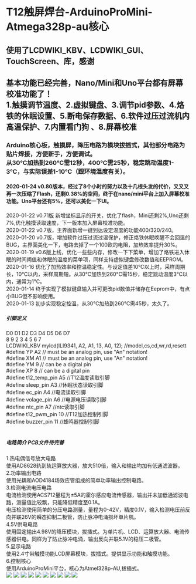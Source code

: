 # T12触屏焊台-ArduinoProMini-Atmega328p-au核心
## 使用了LCDWIKI_KBV、LCDWIKI_GUI、TouchScreen、库，感谢
## 基本功能已经完善，Nano/Mini和Uno平台都有屏幕校准功能了！<br>1.触摸调节温度、2.虚拟键盘、3.调节pid参数、4.烙铁的休眠设置、5.断电保存数据、6.软件过压过流机内高温保护、7.内置看门狗 、8.屏幕校准
### Arduino核心板，触摸屏，降压电路为模块拔插式，其他部分电路为贴片焊接，方便新手，方便调试。<br>从30℃加热到260℃需12秒，400℃需25秒，稳定跳动温度1-3℃，与实际误差1-10℃（跟环境温度有关）。
#### 2020-01-24 v0.80版本，经过了8个小时的努力以及十几根头发的代价，又又又再一次压缩了Flash，还剩0.38%的空间，终于在nano/mini平台上加入屏幕校准功能。Uno平台还有5%，还可以美化一下UI。
2020-01-22 v0.71版 新增坐标显示的开关，优化了flash，Mini还剩2%,Uno还剩7%,优化触摸读取速度，下一版本加入屏幕校准功能。<br>
2020-01-22 v0.7版，主界面新增一键到达设定温度的功能400/320/240。<br>
2020-01-20 v0.7版，增加软件过压过流过温保护，修正烙铁休眠唤醒不会回温的BUG，主界面美化一下，电路去掉了一个100欧的电阻，加热效率提升30%。<br>
2020-01-19 v0.6版上线，优化一些些内存，修改一下下菜单，增加了烙铁进入休眠的时间阈值和休眠的温度的菜单项，同样支持虚拟键盘修改数值和EEPROM。<br>
2020-01-16 优化了加热效率和控温稳定性。与设定值差10℃以上时，采样周期长，10℃以内，采样周期短。从30℃加热到260℃需15秒，稳定跳动温度3℃以内，通常为1℃。<br>
2020-01-14 终于实现了模拟键盘输入并可更改pid数值并储存在Eeprom中，有点小BUG但不影响使用。<br>
2020-01-13 初步实现稳定控温，从30℃加热到260℃需45秒，太久了。<br>
##### 引脚定义
D0  D1  D2  D3  D4  D5  D6  D7<br>
8   9   2   3   4   5   6   7<br>
LCDWIKI_KBV mylcd(ILI9341, A2, A1, 13, A0, 12); //model,cs,cd,wr,rd,resett<br>
#define YP A2  // must be an analog pin, use "An" notation!<br>
#define XM A1  // must be an analog pin, use "An" notation!<br>
#define YM 9   // can be a digital pin<br>
#define XP 8   // can be a digital pin<br>
#define t12_temp_pin A5      //T12温度读取引脚<br>
#define sleep_pin A3         //休眠状态读取引脚<br>
#define ec_pin A4            //电流读取引脚<br>
#define volage_pin A6        //电源电压读取引脚<br>
#define ntc_pin A7           //ntc读取引脚<br>
#define t12_pwm_pin 10       //T12加热控制引脚<br>
#define buzzer_pin 11        //蜂鸣器控制引脚<br><br>
##### 电路简介 PCB文件待完善
1.热电偶信号放大电路<br>
    使用AD8628轨到轨运算放大器，放大510倍，输入和输出均加有低通滤波器。<br>
2.功率输出电路<br>
    使用光耦和AOD4184场效应管组成的简单功率输出控制电路。<br>
3.检测电流电压电路<br>
    电流检测使用ACS712量程为±5A的霍尔感应电流传感器，输出并未加低通滤波电路，测量值比较飘，只能降低精度至0.1A。<br>
    电压检测使用简单的分压电路测量，量程为0-42V，精度0.1V，输入检测电压前反向并联26V的瞬态抑制二极管，防止脉冲电涌损坏单片机。<br>
4.5V供电电路<br>
    使用固定输出4.98V的降压模块，拔插式。为单片机、LCD、运算放大器、电流传感器供电。同样为了防止脉冲电涌，输出反向并联5.1V的稳压二极管。<br>
5.显示电路<br>
    使用2.4寸带触摸功能LCD屏幕模块，拔插式。提供显示功能和触摸功能。<br>
6.控制核心<br>
    使用ArduinoProMini平台，核心为Atmel328p-AU,拔插式。<br>
    ![](https://github.com/jie326513988/T12Touch-screen-welding-machines/blob/master/compressed%20image/010.png)
![](https://github.com/jie326513988/T12Touch-screen-welding-machines/blob/master/compressed%20image/001.jpg)
![](https://github.com/jie326513988/T12Touch-screen-welding-machines/blob/master/compressed%20image/002.jpg)
![](https://github.com/jie326513988/T12Touch-screen-welding-machines/blob/master/compressed%20image/003.jpg)
![](https://github.com/jie326513988/T12Touch-screen-welding-machines/blob/master/compressed%20image/004.jpg)
![](https://github.com/jie326513988/T12Touch-screen-welding-machines/blob/master/compressed%20image/005.jpg)
![](https://github.com/jie326513988/T12Touch-screen-welding-machines/blob/master/compressed%20image/006.jpg)
![](https://github.com/jie326513988/T12Touch-screen-welding-machines/blob/master/compressed%20image/007.jpg)
![](https://github.com/jie326513988/T12Touch-screen-welding-machines/blob/master/compressed%20image/008.jpg)
![](https://github.com/jie326513988/T12Touch-screen-welding-machines/blob/master/compressed%20image/009.png)
